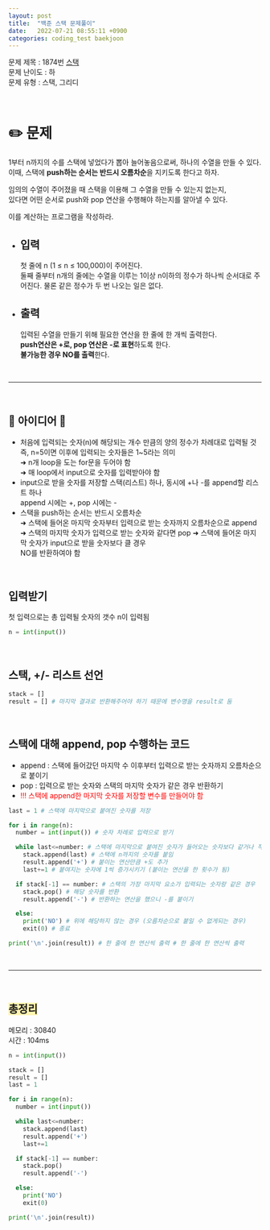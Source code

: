 ```yaml
---
layout: post
title:  "백준 스택 문제풀이"
date:   2022-07-21 08:55:11 +0900
categories: coding_test baekjoon
---
```


문제 제목 : 1874번 [스택]  
문제 난이도 : 하   
문제 유형 : 스택, 그리디


<br>   

# ✏️ 문제

1부터 n까지의 수를 스택에 넣었다가 뽑아 늘어놓음으로써, 하나의 수열을 만들 수 있다.      
이때, 스택에 **push하는 순서는 반드시 오름차순**을 지키도록 한다고 하자.     

임의의 수열이 주어졌을 때 스택을 이용해 그 수열을 만들 수 있는지 없는지,      
있다면 어떤 순서로 push와 pop 연산을 수행해야 하는지를 알아낼 수 있다.      

이를 계산하는 프로그램을 작성하라.

- ## 입력   
  첫 줄에 n (1 ≤ n ≤ 100,000)이 주어진다.     
  둘째 줄부터 n개의 줄에는 수열을 이루는 1이상 n이하의 정수가 하나씩 순서대로 주어진다. 물론 같은 정수가 두 번 나오는 일은 없다.

- ## 출력
  입력된 수열을 만들기 위해 필요한 연산을 한 줄에 한 개씩 출력한다.     
  **push연산은 +로, pop 연산은 -로 표현**하도록 한다.    
  **불가능한 경우 NO를 출력**한다.


<br> 

--- 

<br>


## 🔔 아이디어 🔔
* 처음에 입력되는 숫자(n)에 해당되는 개수 만큼의 양의 정수가 차례대로 입력될 것     
  즉, n=5이면 이후에 입력되는 숫자들은 1~5라는 의미    
  ➜ n개 loop을 도는 for문을 두어야 함     
  ➜ 매 loop에서 input으로 숫자를 입력받아야 함        
* input으로 받을 숫자를 저장할 스택(리스트) 하나, 동시에 +나 -를 append할 리스트 하나    
  append 시에는 +, pop 시에는 -
* 스택을 push하는 순서는 반드시 오름차순          
  ➜ 스택에 들어온 마지막 숫자부터 입력으로 받는 숫자까지 오름차순으로 append      
  ➜ 스택의 마지막 숫자가 입력으로 받는 숫자와 같다면 pop
  ➜ 스택에 들어온 마지막 숫자가 input으로 받을 숫자보다 클 경우    
  NO를 반환하여야 함


<br>


## 입력받기
첫 입력으로는 총 입력될 숫자의 갯수 n이 입력됨        
``` python 
n = int(input())
```


<br>


## 스택, +/- 리스트 선언
``` python
stack = []
result = [] # 마지막 결과로 반환해주어야 하기 때문에 변수명을 result로 둠
```


<br>


## 스택에 대해 append, pop 수행하는 코드
* append : 스택에 들어갔던 마지막 수 이후부터 입력으로 받는 숫자까지 오름차순으로 붙이기 
* pop : 입력으로 받는 숫자와 스택의 마지막 숫자가 같은 경우 반환하기    
* <span style="color:red;">!!! 스택에 append한 마지막 숫자를 저장할 변수를 만들어야 함</span> 
``` python
last = 1 # 스택에 마지막으로 붙여진 숫자를 저장

for i in range(n):
  number = int(input()) # 숫자 차례로 입력으로 받기

  while last<=number: # 스택에 마지막으로 붙여진 숫자가 들어오는 숫자보다 같거나 작을 때
    stack.append(last) # 스택에 n까지의 숫자를 붙임
    result.append('+') # 붙이는 연산만큼 +도 추가
    last+=1 # 붙여지는 숫자에 1씩 증가시키기 (붙이는 연산을 한 횟수가 됨)

  if stack[-1] == number: # 스택의 가장 마지막 요소가 입력되는 숫자랑 같은 경우
    stack.pop() # 해당 숫자를 반환
    result.append('-') # 반환하는 연산을 했으니 -를 붙이기

  else:
    print('NO') # 위에 해당하지 않는 경우 (오름차순으로 붙일 수 없게되는 경우)
    exit(0) # 종료

print('\n'.join(result)) # 한 줄에 한 연산씩 출력 # 한 줄에 한 연산씩 출력
``` 


<br>


--- 

<br>


## <span style="background-color:#fff5b1;">총정리</span>    
메모리 : 30840     
시간 : 104ms   
``` python
n = int(input())

stack = []
result = []
last = 1 

for i in range(n):
  number = int(input())

  while last<=number: 
    stack.append(last) 
    result.append('+') 
    last+=1 

  if stack[-1] == number:
    stack.pop() 
    result.append('-') 

  else:
    print('NO')
    exit(0)

print('\n'.join(result)) 
```

[스택]: https://www.acmicpc.net/problem/1874
